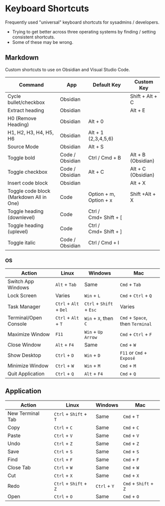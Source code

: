 # Keyboard Shortcuts

Frequently used "universal" keyboard shortcuts for sysadmins / developers. 

- Trying to get better across three operating systems by finding / setting consistent shortcuts.
- Some of these may be wrong.

## Markdown

Custom shortcuts to use on Obsidian and Visual Studio Code.

| Command                                 | App             | Default Key            | Custom Key         |
| --------------------------------------- | --------------- | ---------------------- | ------------------ |
| Cycle bullet/checkbox                   | Obsidian        |                        | Shift + Alt + C    |
| Extract heading                         | Obsidian        |                        | Alt + E            |
| H0 (Remove Heading)                     | Obsidian        | Alt + 0                |                    |
| H1, H2, H3, H4, H5, H6                  | Obsidian        | Alt + 1 (2,3,4,5,6)    |                    |
| Source Mode                             | Obsidian        | Alt + S                |                    |
| Toggle bold                             | Code / Obsidian | Ctrl / Cmd + B         | Alt + B (Obsidian) |
| Toggle checkbox                         | Code / Obsidian | Alt + C                | Alt + C (Obsidian) |
| Insert code block                       | Obsidian        |                        | Alt + X            |
| Toggle code block (Markdown All in One) | Code            | Option + m, Option + x | Shift +Alt + X     |
| Toggle heading (downlevel)              | Code            | Ctrl / Cmd+ Shift + [  |                    |
| Toggle heading (uplevel)                | Code            | Ctrl / Cmd+ Shift + ]  |                    |
| Toggle italic                           | Code / Obsidian | Ctrl / Cmd + I         |                    |

### OS

| Action                | Linux                  | Windows                  | Mac                              |
| --------------------- | ---------------------- | ------------------------ | -------------------------------- |
| Switch App Windows    | `Alt` + `Tab`          | Same                     | `Cmd` + `Tab`                    |
| Lock Screen           | Varies                 | `Win` + `L`              | `Cmd` + `Ctrl` + `Q`             |
| Task Manager          | `Ctrl` + `Alt` + `Del` | `Ctrl` + `Shift` + `Esc` | Varies                           |
| Terminal/Open Console | `Ctrl` + `Alt` + `T`   | `Win` + `X`, then `C`    | `Cmd` + `Space`, then `Terminal` |
| Maximize Window       | `F11`                  | `Win` + `Up Arrow`       | `Cmd` + `Ctrl` + `F`             |
| Close Window          | `Alt` + `F4`           | Same                     | `Cmd` + `W`                      |
| Show Desktop          | `Ctrl` + `D`           | `Win` + `D`              | `F11` or `Cmd` + `Exposé`        |
| Minimize Window       | `Ctrl` + `W`           | `Win` + `M`              | `Cmd` + `M`                      |
| Quit Application      | `Ctrl` + `Q`           | `Alt` + `F4`             | `Cmd` + `Q`                      |

## Application

| Action           | Linux                  | Windows      | Mac                   |
| ---------------- | ---------------------- | ------------ | --------------------- |
| New Terminal Tab | `Ctrl` + `Shift` + `T` | Same         | `Cmd` + `T`           |
| Copy             | `Ctrl` + `C`           | Same         | `Cmd` + `C`           |
| Paste            | `Ctrl` + `V`           | Same         | `Cmd` + `V`           |
| Undo             | `Ctrl` + `Z`           | Same         | `Cmd` + `Z`           |
| Save             | `Ctrl` + `S`           | Same         | `Cmd` + `S`           |
| Find             | `Ctrl` + `F`           | Same         | `Cmd` + `F`           |
| Close Tab        | `Ctrl` + `W`           | Same         | `Cmd` + `W`           |
| Cut              | `Ctrl` + `X`           | Same         | `Cmd` + `X`           |
| Redo             | `Ctrl` + `Shift` + `Z` | `Ctrl` + `Y` | `Cmd` + `Shift` + `Z` |
| Open             | `Ctrl` + `O`           | Same         | `Cmd` + `O`           |

